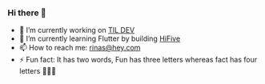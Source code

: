 ### Hi there 👋

<!--
**onerinas/onerinas** is a ✨ _special_ ✨ repository because its `README.md` (this file) appears on your GitHub profile.

Here are some ideas to get you started:

- 🔭 I’m currently working on [TIL DEV](https://tildev.carrd.co)
- 🌱 I’m currently learning Flutter
- 👯 I’m looking to collaborate on ...
- 🤔 I’m looking for help with ...
- 💬 Ask me about ...
- 📫 How to reach me: rinas@hey.com
- ⚡ Fun fact: Fun has three letters whereas fact has four letters and its a two word 🤷
-->


- 🔭 I’m currently working on [TIL DEV](https://tildev.carrd.co)
- 🌱 I’m currently learning Flutter by building [HiFive](https://tryhifive.co)
- 📫 How to reach me: [rinas@hey.com](https://mailto:rinas@hey.com)
- ⚡ Fun fact: It has two words, Fun has three letters whereas fact has four letters 🤷🙈🤓

